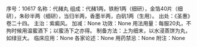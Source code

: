 序号：10617
名称：代赭丸
组成：代赭1两，铁粉1两（细研），金箔40片（细研），朱砂半两（细研），当归半两，香墨半两，白矾1两（生用）。
出处：《圣惠》卷二十四。
主治：紫癜风。
加减：None
功效：None
用法用量：每服20丸，不拘时候用温蜜酒下；以蜜汤下之亦得。
制备方法：上为细末，以水浸蒸饼为丸，如绿豆大。
临床应用：None
各家论述：None
用药禁忌：None
附注：None
